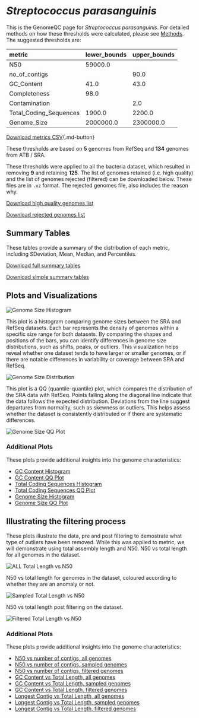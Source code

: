 # *Streptococcus parasanguinis*

This is the GenomeQC page for *Streptococcus parasanguinis*. For detailed methods on how these thresholds were calculated, please see [Methods](../../methods.md).
The suggested thresholds are: 

| metric                 | lower_bounds   | upper_bounds   |
|:-----------------------|:---------------|:---------------|
| N50                    | 59000.0        |                |
| no_of_contigs          |                | 90.0           |
| GC_Content             | 41.0           | 43.0           |
| Completeness           | 98.0           |                |
| Contamination          |                | 2.0            |
| Total_Coding_Sequences | 1900.0         | 2200.0         |
| Genome_Size            | 2000000.0      | 2300000.0      |

[Download metrics CSV](Streptococcus_parasanguinis_metrics.csv){.md-button}


These thresholds are based on **5** genomes from RefSeq and **134** genomes from ATB / SRA.

These thresholds were applied to all the bacteria dataset, which resulted in removing **9** and retaining **125**.
The list of genomes retained (i.e. high quality) and the list of genomes rejected (filtered) can be downloaded below. These files are in `.xz` format. The rejected genomes file, also includes the reason why.

[Download high quality genomes list](Streptococcus_parasanguinis_high_quality_genomes.csv.xz)


[Download rejected genomes list](Streptococcus_parasanguinis_filtered_out_genomes.csv.xz)



## Summary Tables
These tables provide a summary of the distribution of each metric, including SDeviation, Mean, Median, and Percentiles.

[Download full summary tables](summary.csv)

[Download simple summary tables](selected_summary.csv)

## Plots and Visualizations

![Genome Size Histogram](Genome_Size_refseq_histogram_kde.png)

This plot is a histogram comparing genome sizes between the SRA and RefSeq datasets. Each bar represents the density of genomes within a specific size range for both datasets. By comparing the shapes and positions of the bars, you can identify differences in genome size distributions, such as shifts, peaks, or outliers. This visualization helps reveal whether one dataset tends to have larger or smaller genomes, or if there are notable differences in variability or coverage between SRA and RefSeq.

![Genome Size Distribution](Genome_Size_refseq_histogram_kde.png)

This plot is a QQ (quantile-quantile) plot, which compares the distribution of the SRA data with RefSeq. Points falling along the diagonal line indicate that the data follows the expected distribution. Deviations from the line suggest departures from normality, such as skewness or outliers. This helps assess whether the dataset is consistently distributed or if there are systematic differences.

![Genome Size QQ Plot](Genome_Size_refseq_qqplot.png)

### Additional Plots

These plots provide additional insights into the genome characteristics:

- [GC Content Histogram](GC_Content_refseq_histogram_kde.png)
- [GC Content QQ Plot](GC_Content_refseq_qqplot.png)
- [Total Coding Sequences Histogram](Total_Coding_Sequences_refseq_histogram_kde.png)
- [Total Coding Sequences QQ Plot](Total_Coding_Sequences_refseq_qqplot.png)
- [Genome Size Histogram](Genome_Size_refseq_histogram_kde.png)
- [Genome Size QQ Plot](Genome_Size_refseq_qqplot.png)
## Illustrating the filtering process
These plots illustrate the data, pre and post filtering to demostrate what type of outliers have been removed. While this was applied to metric, we will demonstrate using total assembly length and N50.
N50 vs total length for all genomes in the dataset.

![ALL Total Length vs N50](Streptococcus_parasanguinis_all_total_length_N50.png)

N50 vs total length for genomes in the dataset, coloured according to whether they are an anomaly or not.

![Sampled Total Length vs N50](Streptococcus_parasanguinis_sample_total_length_N50.png)

N50 vs total length post filtering on the dataset.

![Filtered Total Length vs N50](Streptococcus_parasanguinis_filt_total_length_N50.png)

### Additional Plots

These plots provide additional insights into the genome characteristics:

- [N50 vs number of contigs, all genomes](Streptococcus_parasanguinis_all_N50_number.png)
- [N50 vs number of contigs, sampled genomes](Streptococcus_parasanguinis_sample_N50_number.png)
- [N50 vs number of contigs, filtered genomes](Streptococcus_parasanguinis_filt_N50_number.png)
- [GC Content vs Total Length, all genomes](Streptococcus_parasanguinis_all_total_length_GC_Content.png)
- [GC Content vs Total Length, sampled genomes](Streptococcus_parasanguinis_sample_total_length_GC_Content.png)
- [GC Content vs Total Length, filtered genomes](Streptococcus_parasanguinis_filt_total_length_GC_Content.png)
- [Longest Contig vs Total Length, all genomes](Streptococcus_parasanguinis_all_total_length_longest.png)
- [Longest Contig vs Total Length, sampled genomes](Streptococcus_parasanguinis_sample_total_length_longest.png)
- [Longest Contig vs Total Length, filtered genomes](Streptococcus_parasanguinis_filt_total_length_longest.png)
